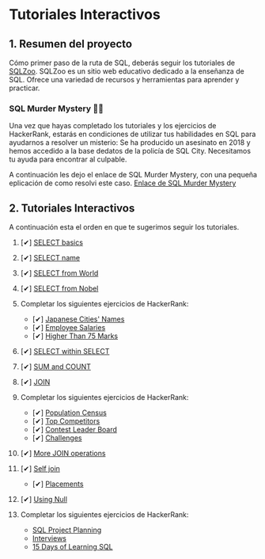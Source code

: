 # Tutoriales Interactivos

## 1. Resumen del proyecto

Cómo primer paso de la ruta de SQL, deberás
seguir los tutoriales de [SQLZoo](https://sqlzoo.net/).
SQLZoo es un sitio web
educativo dedicado a la enseñanza de SQL. Ofrece una variedad
de recursos y herramientas para aprender y practicar.

### SQL Murder Mystery 🕵️‍♀️

Una vez que hayas completado los tutoriales y los ejercicios de HackerRank, estarás en condiciones de utilizar tus habilidades en SQL para ayudarnos a resolver un misterio: Se ha producido un asesinato en 2018 y hemos accedido a la base dedatos de la policía de SQL City. Necesitamos tu ayuda para encontrar al culpable.

A continuación les dejo el enlace de SQL Murder Mystery, con una pequeña eplicación de como resolvi este caso.
[Enlace de SQL Murder Mystery](https://colab.research.google.com/drive/1A9eHzHCHbhc_7Qb5z37UyAO206NeX7oH?usp=sharing)


## 2. Tutoriales Interactivos

A continuación esta el orden en que te sugerimos seguir los tutoriales.

1. [✔] [SELECT basics](https://sqlzoo.net/wiki/SELECT_basics)
2. [✔] [SELECT name](https://sqlzoo.net/wiki/SELECT_names)
3. [✔] [SELECT from World](https://sqlzoo.net/wiki/SELECT_from_WORLD_Tutorial)
4. [✔] [SELECT from Nobel](https://sqlzoo.net/wiki/SELECT_from_Nobel_Tutorial)

5. Completar los siguientes ejercicios de HackerRank:

    * [✔] [Japanese Cities' Names](https://www.hackerrank.com/challenges/japanese-cities-name/problem?isFullScreen=true)
    * [✔] [Employee Salaries](https://www.hackerrank.com/challenges/salary-of-employees/problem?isFullScreen=true)
    * [✔] [Higher Than 75 Marks](https://www.hackerrank.com/challenges/more-than-75-marks/problem?isFullScreen=true)

6. [✔] [SELECT within SELECT](https://sqlzoo.net/wiki/SELECT_within_SELECT_Tutorial)
7. [✔] [SUM and COUNT](https://sqlzoo.net/wiki/SUM_and_COUNT)
8. [✔] [JOIN](https://sqlzoo.net/wiki/The_JOIN_operation)

10. Completar los siguientes ejercicios de HackerRank:

    * [✔] [Population Census](https://www.hackerrank.com/challenges/asian-population/problem?isFullScreen=true)
    * [✔] [Top Competitors](https://www.hackerrank.com/challenges/full-score/problem?isFullScreen=true)
    * [✔] [Contest Leader Board](https://www.hackerrank.com/challenges/contest-leaderboard/problem?isFullScreen=true)
    * [✔] [Challenges](https://www.hackerrank.com/challenges/challenges/problem?isFullScreen=true)

11. [✔] [More JOIN operations](https://sqlzoo.net/wiki/The_JOIN_operation)
12. [✔] [Self join](https://sqlzoo.net/wiki/Self_join)

    * [✔] [Placements](https://www.hackerrank.com/challenges/placements/problem?isFullScreen=true)
    

13. [✔] [Using Null](https://sqlzoo.net/wiki/Using_Null)

14. Completar los siguientes ejercicios de HackerRank:
    
    * [SQL Project Planning](https://www.hackerrank.com/challenges/sql-projects/problem?isFullScreen=true)
    * [Interviews](https://www.hackerrank.com/challenges/interviews/problem?isFullScreen=true)
    * [15 Days of Learning SQL](https://www.hackerrank.com/challenges/15-days-of-learning-sql/problem?isFullScreen=true)
